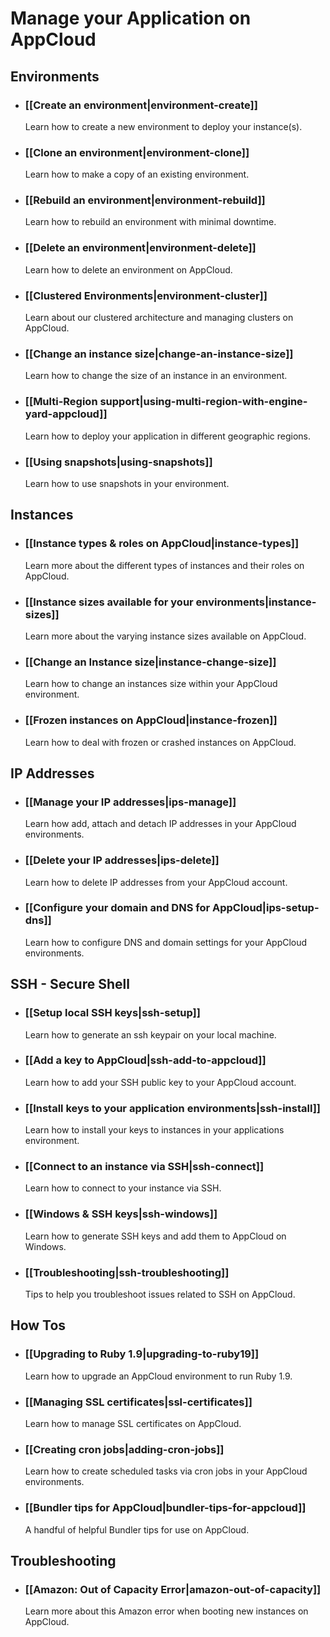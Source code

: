 # Manage your Application on AppCloud

## Environments

* ### [[Create an environment|environment-create]]
  Learn how to create a new environment to deploy your instance(s).
  
* ### [[Clone an environment|environment-clone]]
  Learn how to make a copy of an existing environment.

* ### [[Rebuild an environment|environment-rebuild]]
  Learn how to rebuild an environment with minimal downtime.

* ### [[Delete an environment|environment-delete]]
  Learn how to delete an environment on AppCloud.

* ### [[Clustered Environments|environment-cluster]]
  Learn about our clustered architecture and managing clusters on AppCloud.

* ### [[Change an instance size|change-an-instance-size]]
  Learn how to change the size of an instance in an environment.

* ### [[Multi-Region support|using-multi-region-with-engine-yard-appcloud]]
  Learn how to deploy your application in different geographic regions.

* ### [[Using snapshots|using-snapshots]]
  Learn how to use snapshots in your environment.

## Instances

* ### [[Instance types & roles on AppCloud|instance-types]]
  Learn more about the different types of instances and their roles on AppCloud.

* ### [[Instance sizes available for your environments|instance-sizes]]
  Learn more about the varying instance sizes available on AppCloud.
  
* ### [[Change an Instance size|instance-change-size]]
  Learn how to change an instances size within your AppCloud environment.
  
* ### [[Frozen instances on AppCloud|instance-frozen]]
  Learn how to deal with frozen or crashed instances on AppCloud.

## IP Addresses

* ### [[Manage your IP addresses|ips-manage]]
  Learn how add, attach and detach IP addresses in your AppCloud environments.
  
* ### [[Delete your IP addresses|ips-delete]]
  Learn how to delete IP addresses from your AppCloud account.

* ### [[Configure your domain and DNS for AppCloud|ips-setup-dns]]
  Learn how to configure DNS and domain settings for your AppCloud environments.

## SSH - Secure Shell

* ### [[Setup local SSH keys|ssh-setup]]
  Learn how to generate an ssh keypair on your local machine.
  
* ### [[Add a key to AppCloud|ssh-add-to-appcloud]]
  Learn how to add your SSH public key to your AppCloud account.
  
* ### [[Install keys to your application environments|ssh-install]]
  Learn how to install your keys to instances in your applications environment.

* ### [[Connect to an instance via SSH|ssh-connect]]
  Learn how to connect to your instance via SSH.
  
* ### [[Windows & SSH keys|ssh-windows]]
  Learn how to generate SSH keys and add them to AppCloud on Windows.
  
* ### [[Troubleshooting|ssh-troubleshooting]]
  Tips to help you troubleshoot issues related to SSH on AppCloud.

## How Tos

* ### [[Upgrading to Ruby 1.9|upgrading-to-ruby19]]
  Learn how to upgrade an AppCloud environment to run Ruby 1.9.
  
* ### [[Managing SSL certificates|ssl-certificates]]
  Learn how to manage SSL certificates on AppCloud.
  
* ### [[Creating cron jobs|adding-cron-jobs]]
  Learn how to create scheduled tasks via cron jobs in your AppCloud environments.
  
* ### [[Bundler tips for AppCloud|bundler-tips-for-appcloud]]
  A handful of helpful Bundler tips for use on AppCloud.

## Troubleshooting

* ### [[Amazon: Out of Capacity Error|amazon-out-of-capacity]]
  Learn more about this Amazon error when booting new instances on AppCloud.